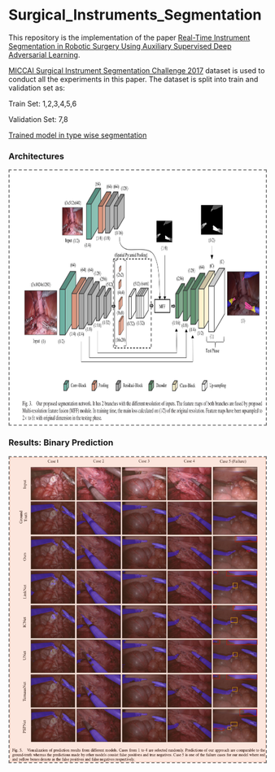 # Surgical_Instruments_Segmentation
This repository is the implementation of the paper [Real-Time Instrument Segmentation in Robotic Surgery Using Auxiliary Supervised Deep Adversarial Learning](https://ieeexplore.ieee.org/abstract/document/8648150).


[MICCAI Surgical Instrument Segmentation Challenge 2017](https://endovissub2017-roboticinstrumentsegmentation.grand-challenge.org/)
dataset is used to conduct all the experiments in this paper. The dataset is split into train and validation set as:

Train Set: 1,2,3,4,5,6

Validation Set: 7,8 

[Trained model in type wise segmentation](https://drive.google.com/file/d/10s1NQhbJsEUDsrax7MvQWQUwOwSucsDi/view?usp=sharing) 

### Architectures
<img align='center' style="border-color:gray;border-width:2px;border-style:dashed"   src='figures/Proposed_Architecture.png' padding='5px' height="500px"></img>


### Results: Binary Prediction
<img align='center' style="border-color:gray;border-width:2px;border-style:dashed"   src='figures/results.png' padding='5px' height="600px"></img>
